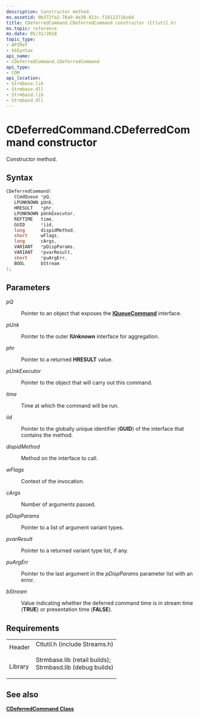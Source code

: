 ```yaml
---
description: Constructor method.
ms.assetid: 0b372fa2-78a9-4e38-813c-f18123716c6d
title: CDeferredCommand.CDeferredCommand constructor (Ctlutil.h)
ms.topic: reference
ms.date: 05/31/2018
topic_type: 
- APIRef
- kbSyntax
api_name: 
- CDeferredCommand.CDeferredCommand
api_type: 
- COM
api_location: 
- Strmbase.lib
- Strmbase.dll
- Strmbasd.lib
- Strmbasd.dll
---
```


# CDeferredCommand.CDeferredCommand constructor

Constructor method.

## Syntax


```C++
CDeferredCommand(
   CCmdQueue *pQ,
   LPUNKNOWN pUnk,
   HRESULT   *phr,
   LPUNKNOWN pUnkExecutor,
   REFTIME   time,
   GUID      *iid,
   long      dispidMethod,
   short     wFlags,
   long      cArgs,
   VARIANT   *pDispParams,
   VARIANT   *pvarResult,
   short     *puArgErr,
   BOOL      bStream
);
```



## Parameters

<dl> <dt>

*pQ* 
</dt> <dd>

Pointer to an object that exposes the [**IQueueCommand**](/windows/desktop/api/Control/nn-control-iqueuecommand) interface.

</dd> <dt>

*pUnk* 
</dt> <dd>

Pointer to the outer **IUnknown** interface for aggregation.

</dd> <dt>

*phr* 
</dt> <dd>

Pointer to a returned **HRESULT** value.

</dd> <dt>

*pUnkExecutor* 
</dt> <dd>

Pointer to the object that will carry out this command.

</dd> <dt>

*time* 
</dt> <dd>

Time at which the command will be run.

</dd> <dt>

*iid* 
</dt> <dd>

Pointer to the globally unique identifier (**GUID**) of the interface that contains the method.

</dd> <dt>

*dispidMethod* 
</dt> <dd>

Method on the interface to call.

</dd> <dt>

*wFlags* 
</dt> <dd>

Context of the invocation.

</dd> <dt>

*cArgs* 
</dt> <dd>

Number of arguments passed.

</dd> <dt>

*pDispParams* 
</dt> <dd>

Pointer to a list of argument variant types.

</dd> <dt>

*pvarResult* 
</dt> <dd>

Pointer to a returned variant type list, if any.

</dd> <dt>

*puArgErr* 
</dt> <dd>

Pointer to the last argument in the *pDispParams* parameter list with an error.

</dd> <dt>

*bStream* 
</dt> <dd>

Value indicating whether the deferred command time is in stream time (**TRUE**) or presentation time (**FALSE**).

</dd> </dl>

## Requirements



|                    |                                                                                                                                                                                            |
|--------------------|--------------------------------------------------------------------------------------------------------------------------------------------------------------------------------------------|
| Header<br/>  | <dl> <dt>Ctlutil.h (include Streams.h)</dt> </dl>                                                                                   |
| Library<br/> | <dl> <dt>Strmbase.lib (retail builds); </dt> <dt>Strmbasd.lib (debug builds)</dt> </dl> |



## See also

<dl> <dt>

[**CDeferredCommand Class**](cdeferredcommand.md)
</dt> </dl>

 

 




